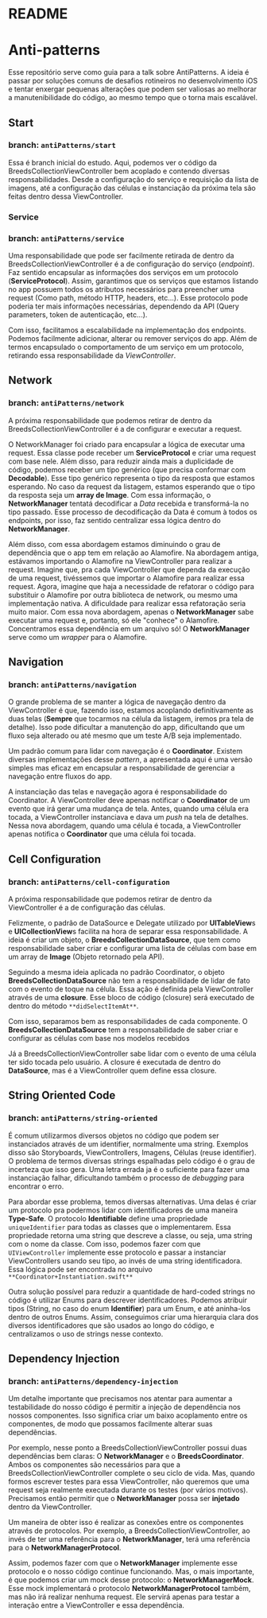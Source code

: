 # README

# Anti-patterns

Esse repositório serve como guia para a talk sobre AntiPatterns. A ideia é passar por soluções comuns de desafios rotineiros no desenvolvimento iOS e tentar enxergar pequenas alterações que podem ser valiosas ao melhorar a manutenibilidade do código, ao mesmo tempo que o torna mais escalável. 

## Start

### branch: `antiPatterns/start`

Essa é branch inicial do estudo. Aqui, podemos ver o código da BreedsCollectionViewController bem acoplado e contendo diversas responsabilidades. Desde a configuração do serviço e requisição da lista de imagens, até a configuração das células e instanciação da próxima tela são feitas dentro dessa ViewController. 

### Service

### branch: `antiPatterns/service`

Uma responsabilidade que pode ser facilmente retirada de dentro da BreedsCollectionViewController é a de configuração do serviço (*endpoint*). Faz sentido encapsular as informações dos serviços em um protocolo (**ServiceProtocol**). Assim, garantimos que os serviços que estamos listando no app possuem todos os atributos necessários para preencher uma request (Como path, método HTTP, headers, etc...). Esse protocolo pode poderia ter mais informações necessárias, dependendo da API (Query parameters, token de autenticação, etc...).

Com isso, facilitamos a escalabilidade na implementação dos endpoints. Podemos facilmente adicionar, alterar ou remover serviços do app. Além de termos encapsulado o comportamento de um serviço em um protocolo, retirando essa responsabilidade da *ViewController*.

## Network

### branch: `antiPatterns/network`

A próxima responsabilidade que podemos retirar de dentro da BreedsCollectionViewController é a de configurar e executar a request. 

O NetworkManager foi criado para encapsular a lógica de executar uma request. Essa classe pode receber um **ServiceProtocol** e criar uma request com base nele. Além disso, para reduzir ainda mais a duplicidade de código, podemos receber um tipo genérico (que precisa conformar com **Decodable**). Esse tipo genérico representa o tipo da resposta que estamos esperando. No caso da request da listagem, estamos esperando que o tipo da resposta seja um **array de Image**. Com essa informação, o **NetworkManager** tentatá decodificar a *Data* recebida e transformá-la no tipo passado. Esse processo de decodificação da Data é comum à todos os endpoints, por isso, faz sentido centralizar essa lógica dentro do **NetworkManager**.

Além disso, com essa abordagem estamos diminuindo o grau de dependência que o app tem em relação ao Alamofire. Na abordagem antiga, estávamos importando o Alamofire na ViewController para realizar a request. Imagine que, pra cada ViewController que dependa da execução de uma request, tivéssemos que importar o Alamofire para realizar essa request. Agora, imagine que haja a necessidade de refatorar o código para substituir o Alamofire por outra biblioteca de network, ou mesmo uma implementação nativa. A dificuldade para realizar essa refatoração seria muito maior. Com essa nova abordagem, apenas o **NetworkManager** sabe executar uma request e, portanto, só ele "conhece" o Alamofire. Concentramos essa dependência em um arquivo só!  O **NetworkManager** serve como um *wrapper* para o Alamofire.

## Navigation

### branch: `antiPatterns/navigation`

O grande problema de se manter a lógica de navegação dentro da ViewController é que, fazendo isso, estamos acoplando definitivamente as duas telas (**Sempre** que tocarmos na célula da listagem, iremos pra tela de detalhe). Isso pode dificultar a manutenção do app, dificultando que um fluxo seja alterado ou até mesmo que um teste A/B seja implementado.

Um padrão comum para lidar com navegação é o **Coordinator**. Existem diversas implementações desse *pattern*, a apresentada aqui é uma versão simples mas eficaz em encapsular a responsabilidade de gerenciar a navegação entre fluxos do app.

A instanciação das telas e navegação agora é responsabilidade do Coordinator. A ViewController deve apenas notificar o **Coordinator** de um evento que irá gerar uma mudança de tela. Antes, quando uma célula era tocada, a ViewController instanciava e dava um *push* na tela de detalhes. Nessa nova abordagem, quando uma célula é tocada, a ViewController apenas notifica o **Coordinator** que uma célula foi tocada.

## Cell Configuration

### branch: `antiPatterns/cell-configuration`

A próxima responsabilidade que podemos retirar de dentro da ViewController é a de configuração das células. 

Felizmente, o padrão de DataSource e Delegate utilizado por **UITableView**s e **UICollectionView**s facilita na hora de separar essa responsabilidade. A ideia é criar um objeto, o **BreedsCollectionDataSource**, que tem como responsabilidade saber criar e configurar uma lista de células com base em um array de **Image** (Objeto retornado pela API).

Seguindo a mesma ideia aplicada no padrão Coordinator, o objeto **BreedsCollectionDataSource** não tem a responsabilidade de lidar de fato com o evento de toque na célula. Essa ação é definida pela ViewController através de uma **closure**. Esse bloco de código (closure) será executado de dentro do método `**didSelectItemAt**`.

Com isso, separamos bem as responsabilidades de cada componente. O **BreedsCollectionDataSource**  tem a responsabilidade de saber criar e configurar as células com base nos modelos recebidos

Já a BreedsCollectionViewController sabe lidar com o evento de uma célula ter sido tocada pelo usuário. A closure é executada de dentro do **DataSource**, mas é a ViewController quem define essa closure.

## String Oriented Code

### branch: `antiPatterns/string-oriented`

É comum utilizarmos diversos objetos no código que podem ser instanciados através de um identifier, normalmente uma string. Exemplos disso são Storyboards, ViewControllers, Imagens, Células (reuse identifier). O problema de termos diversas strings espalhadas pelo código é o grau de incerteza que isso gera. Uma letra errada ja é o suficiente para fazer uma instanciação falhar, dificultando também o processo de *debugging* para encontrar o erro.

Para abordar esse problema, temos diversas alternativas. Uma delas é criar um protocolo pra podermos lidar com identificadores de uma maneira **Type-Safe**. O protocolo **Identifiable** define uma propriedade `uniqueIdentifier` para todas as classes que o implementarem. Essa propriedade retorna uma string que descreve a classe, ou seja, uma string com o nome da classe. Com isso, podemos fazer com que `UIViewController` implemente esse protocolo e passar a instanciar ViewControllers usando seu tipo, ao invés de uma string identificadora. Essa lógica pode ser encontrada no arquivo `**Coordinator+Instantiation.swift**`

Outra solução possível para reduzir a quantidade de hard-coded strings no código é utilizar Enums para descrever identificadores. Podemos atribuir tipos (String, no caso do enum **Identifier**) para um Enum, e até aninha-los dentro de outros Enums. Assim, conseguimos criar uma hierarquia clara dos diversos identificadores que são usados ao longo do código, e centralizamos o uso de strings nesse contexto.

## Dependency Injection

### branch: `antiPatterns/dependency-injection`

Um detalhe importante que precisamos nos atentar para aumentar a testabilidade do nosso código é permitir a injeção de dependência nos nossos componentes. Isso significa criar um baixo acoplamento entre os componentes, de modo que possamos facilmente alterar suas dependências. 

Por exemplo, nesse ponto a BreedsCollectionViewController possui duas dependências bem claras: O **NetworkManager** e o **BreedsCoordinator**. Ambos os componentes são necessários para que a BreedsCollectionViewController complete o seu ciclo de vida. Mas, quando formos escrever testes para essa ViewController, não queremos que uma request seja realmente executada durante os testes (por vários motivos). Precisamos então permitir que o **NetworkManager** possa ser **injetado** dentro da ViewController.

Um maneira de obter isso é realizar as conexões entre os componentes através de protocolos. Por exemplo, a BreedsCollectionViewController, ao invés de ter uma referência para o **NetworkManager**, terá uma referência para o **NetworkManagerProtocol**.

Assim, podemos fazer com que o **NetworkManager** implemente esse protocolo e o nosso código continue funcionando. Mas, o mais importante, é que podemos criar um mock desse protocolo:  o **NetworkManagerMock**. Esse mock implementará o protocolo **NetworkManagerProtocol** também, mas não irá realizar nenhuma request. Ele servirá apenas para testar a interação entre a ViewController e essa dependência.